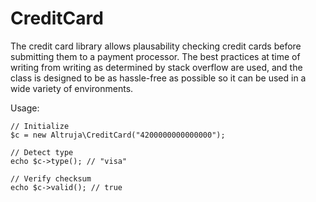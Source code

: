 CreditCard
==========

The credit card library allows plausability checking credit cards before submitting them to a payment processor. The best practices at time of writing from writing as determined by stack overflow are used, and the class is designed to be as hassle-free as possible so it can be used in a wide variety of environments.

Usage:

    // Initialize
    $c = new Altruja\CreditCard("4200000000000000");

    // Detect type
    echo $c->type(); // "visa"

    // Verify checksum
    echo $c->valid(); // true

